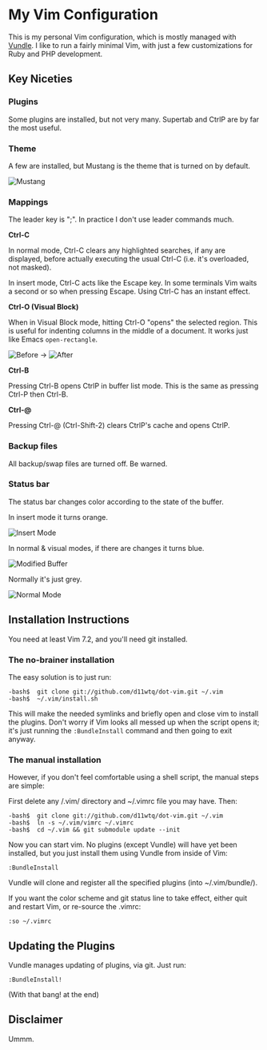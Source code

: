 # My Vim Configuration

This is my personal Vim configuration, which is mostly managed with
[Vundle](https://github.com/gmarik/vundle/).  I like to run a fairly minimal
Vim, with just a few customizations for Ruby and PHP development.

## Key Niceties

### Plugins

Some plugins are installed, but not very many. Supertab and CtrlP are by far
the most useful.

### Theme

A few are installed, but Mustang is the theme that is turned on by default.

![Mustang](http://i.imgur.com/a2moY.png)

### Mappings

The leader key is ";". In practice I don't use leader commands much.

**Ctrl-C**

In normal mode, Ctrl-C clears any highlighted searches, if any are displayed,
before actually executing the usual Ctrl-C (i.e. it's overloaded, not masked).

In insert mode, Ctrl-C acts like the Escape key. In some terminals Vim waits
a second or so when pressing Escape. Using Ctrl-C has an instant effect.

**Ctrl-O (Visual Block)**

When in Visual Block mode, hitting Ctrl-O "opens" the selected region. This
is useful for indenting columns in the middle of a document. It works just
like Emacs `open-rectangle`.

![Before](http://i.stack.imgur.com/LywJK.png)
->
![After](http://i.stack.imgur.com/wxi2x.png)

**Ctrl-B**

Pressing Ctrl-B opens CtrlP in buffer list mode. This is the same as pressing
Ctrl-P then Ctrl-B.

**Ctrl-@**

Pressing Ctrl-@ (Ctrl-Shift-2) clears CtrlP's cache and opens CtrlP.

### Backup files

All backup/swap files are turned off. Be warned.

### Status bar

The status bar changes color according to the state of the buffer.

In insert mode it turns orange.

![Insert Mode](http://i.imgur.com/yU66I.png)

In normal & visual modes, if there are changes it turns blue.

![Modified Buffer](http://i.imgur.com/NPCaj.png)

Normally it's just grey.

![Normal Mode](http://i.imgur.com/Pvs3l.png)

## Installation Instructions

You need at least Vim 7.2, and you'll need git installed.

### The no-brainer installation

The easy solution is to just run:

    -bash$  git clone git://github.com/d11wtq/dot-vim.git ~/.vim
    -bash$  ~/.vim/install.sh

This will make the needed symlinks and briefly open and close vim to install
the plugins. Don't worry if Vim looks all messed up when the script opens it;
it's just running the `:BundleInstall` command and then going to exit anyway.

### The manual installation

However, if you don't feel comfortable using a shell script, the manual
steps are simple:

First delete any /.vim/ directory and ~/.vimrc file you may have. Then:

    -bash$  git clone git://github.com/d11wtq/dot-vim.git ~/.vim
    -bash$  ln -s ~/.vim/vimrc ~/.vimrc
    -bash$  cd ~/.vim && git submodule update --init

Now you can start vim.  No plugins (except Vundle) will have yet been
installed, but you just install them using Vundle from inside of Vim:

    :BundleInstall

Vundle will clone and register all the specified plugins (into ~/.vim/bundle/).

If you want the color scheme and git status line to take effect, either quit
and restart Vim, or re-source the .vimrc:

    :so ~/.vimrc

## Updating the Plugins

Vundle manages updating of plugins, via git.  Just run:

    :BundleInstall!

(With that bang! at the end)

## Disclaimer

Ummm.

